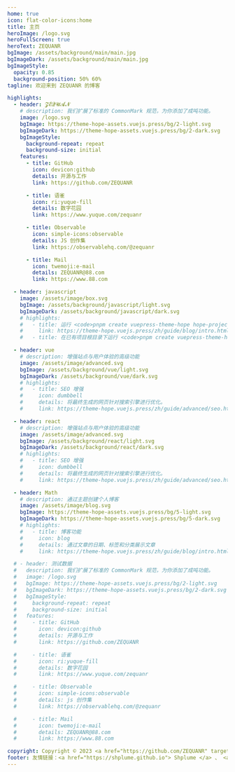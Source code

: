 ```yaml
---
home: true
icon: flat-color-icons:home
title: 主页
heroImage: /logo.svg
heroFullScreen: true
heroText: ZEQUANR
bgImage: /assets/background/main/main.jpg
bgImageDark: /assets/background/main/main.jpg
bgImageStyle:
  opacity: 0.85
  background-position: 50% 60%
tagline: 欢迎来到 ZEQUANR 的博客

highlights:
  - header: 𝓩𝓔𝓠𝓤𝓐𝓝
    # description: 我们扩展了标准的 CommonMark 规范，为你添加了成吨功能。
    image: /logo.svg
    bgImage: https://theme-hope-assets.vuejs.press/bg/2-light.svg
    bgImageDark: https://theme-hope-assets.vuejs.press/bg/2-dark.svg
    bgImageStyle:
      background-repeat: repeat
      background-size: initial
    features:
      - title: GitHub
        icon: devicon:github
        details: 开源与工作
        link: https://github.com/ZEQUANR

      - title: 语雀
        icon: ri:yuque-fill
        details: 数字花园
        link: https://www.yuque.com/zequanr

      - title: Observable
        icon: simple-icons:observable
        details: JS 创作集
        link: https://observablehq.com/@zequanr

      - title: Mail
        icon: twemoji:e-mail
        details: ZEQUANR@88.com
        link: https://www.88.com

  - header: javascript
    image: /assets/image/box.svg
    bgImage: /assets/background/javascript/light.svg
    bgImageDark: /assets/background/javascript/dark.svg
    # highlights:
    #   - title: 运行 <code>pnpm create vuepress-theme-hope hope-project</code> 以创建一个新的主题项目。
    #     link: https://theme-hope.vuejs.press/zh/guide/blog/intro.html
    #   - title: 在已有项目根目录下运行 <code>pnpm create vuepress-theme-hope add .</code> 以在项目中添加主题。

  - header: vue
    # description: 增强站点与用户体验的高级功能
    image: /assets/image/advanced.svg
    bgImage: /assets/background/vue/light.svg
    bgImageDark: /assets/background/vue/dark.svg
    # highlights:
    #   - title: SEO 增强
    #     icon: dumbbell
    #     details: 将最终生成的网页针对搜索引擎进行优化。
    #     link: https://theme-hope.vuejs.press/zh/guide/advanced/seo.html

  - header: react
    # description: 增强站点与用户体验的高级功能
    image: /assets/image/advanced.svg
    bgImage: /assets/background/react/light.svg
    bgImageDark: /assets/background/react/dark.svg
    # highlights:
    #   - title: SEO 增强
    #     icon: dumbbell
    #     details: 将最终生成的网页针对搜索引擎进行优化。
    #     link: https://theme-hope.vuejs.press/zh/guide/advanced/seo.html

  - header: Math
    # description: 通过主题创建个人博客
    image: /assets/image/blog.svg
    bgImage: https://theme-hope-assets.vuejs.press/bg/5-light.svg
    bgImageDark: https://theme-hope-assets.vuejs.press/bg/5-dark.svg
    # highlights:
    #   - title: 博客功能
    #     icon: blog
    #     details: 通过文章的日期、标签和分类展示文章
    #     link: https://theme-hope.vuejs.press/zh/guide/blog/intro.html

  # - header: 测试数据
  #   description: 我们扩展了标准的 CommonMark 规范，为你添加了成吨功能。
  #   image: /logo.svg
  #   bgImage: https://theme-hope-assets.vuejs.press/bg/2-light.svg
  #   bgImageDark: https://theme-hope-assets.vuejs.press/bg/2-dark.svg
  #   bgImageStyle:
  #     background-repeat: repeat
  #     background-size: initial
  #   features:
  #     - title: GitHub
  #       icon: devicon:github
  #       details: 开源与工作
  #       link: https://github.com/ZEQUANR

  #     - title: 语雀
  #       icon: ri:yuque-fill
  #       details: 数字花园
  #       link: https://www.yuque.com/zequanr

  #     - title: Observable
  #       icon: simple-icons:observable
  #       details: js 创作集
  #       link: https://observablehq.com/@zequanr

  #     - title: Mail
  #       icon: twemoji:e-mail
  #       details: ZEQUANR@88.com
  #       link: https://www.88.com

copyright: Copyright © 2023 <a href="https://github.com/ZEQUANR" target="_blank">ZEQUANR
footer: 友情链接：<a href="https://shplume.github.io"> Shplume </a> 、 <a href="https://zhangbokai614.github.io/" target="_blank">Transistor </a>
---
```

